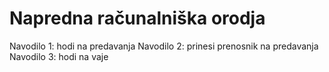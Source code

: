 # Napredna računalniška orodja   
Navodilo 1: hodi na predavanja 
Navodilo 2: prinesi prenosnik na predavanja   
Navodilo 3: hodi na vaje  
